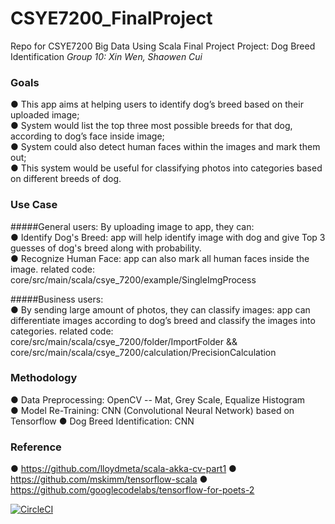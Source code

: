 # CSYE7200_FinalProject
Repo for CSYE7200 Big Data Using Scala Final Project 
Project: Dog Breed Identification
*Group 10: Xin Wen, Shaowen Cui*


### Goals
● This app aims at helping users to identify dog’s breed based on their uploaded image;  
● System would list the top three most possible breeds for that dog, according to dog’s face inside image;  
● System could also detect human faces within the images and mark them out;  
● This system would be useful for classifying photos into categories based on different breeds of dog.


### Use Case
#####General users:
By uploading image to app, they can:  
● Identify Dog's Breed: app will help identify image with dog and give Top 3 guesses of dog's breed along with probability.  
● Recognize Human Face: app can also mark all human faces inside the image.
related code: core/src/main/scala/csye_7200/example/SingleImgProcess

#####Business users:  
● By sending large amount of photos, they can classify images: app can differentiate images according to dog’s breed and classify the images into categories.
related code: core/src/main/scala/csye_7200/folder/ImportFolder 
&& core/src/main/scala/csye_7200/calculation/PrecisionCalculation

### Methodology
● Data Preprocessing: OpenCV -- Mat, Grey Scale, Equalize Histogram  
● Model Re-Training: CNN (Convolutional Neural Network) based on Tensorflow
● Dog Breed Identification: CNN

### Reference
● https://github.com/lloydmeta/scala-akka-cv-part1
● https://github.com/mskimm/tensorflow-scala
● https://github.com/googlecodelabs/tensorflow-for-poets-2

[![CircleCI](https://circleci.com/gh/cicioutofspace/CSYE7200_FinalProject/tree/master.svg?style=svg)](https://circleci.com/gh/cicioutofspace/CSYE7200_FinalProject/tree/master)
